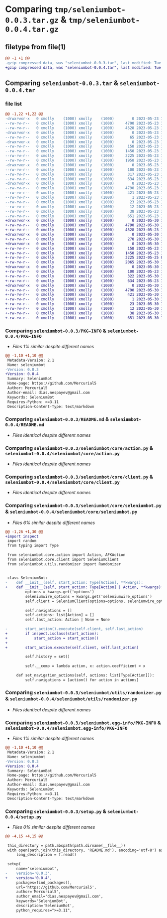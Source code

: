 # Comparing `tmp/seleniumbot-0.0.3.tar.gz` & `tmp/seleniumbot-0.0.4.tar.gz`

## filetype from file(1)

```diff
@@ -1 +1 @@
-gzip compressed data, was "seleniumbot-0.0.3.tar", last modified: Tue May 23 19:50:39 2023, max compression
+gzip compressed data, was "seleniumbot-0.0.4.tar", last modified: Tue May 30 19:02:54 2023, max compression
```

## Comparing `seleniumbot-0.0.3.tar` & `seleniumbot-0.0.4.tar`

### file list

```diff
@@ -1,22 +1,22 @@
-drwxrwxr-x   0 xmolly    (1000) xmolly    (1000)        0 2023-05-23 19:50:39.786901 seleniumbot-0.0.3/
--rw-rw-r--   0 xmolly    (1000) xmolly    (1000)     4790 2023-05-23 19:50:39.786901 seleniumbot-0.0.3/PKG-INFO
--rw-rw-r--   0 xmolly    (1000) xmolly    (1000)     4528 2023-05-23 19:49:50.000000 seleniumbot-0.0.3/README.md
-drwxrwxr-x   0 xmolly    (1000) xmolly    (1000)        0 2023-05-23 19:50:39.786901 seleniumbot-0.0.3/seleniumbot/
--rw-rw-r--   0 xmolly    (1000) xmolly    (1000)       65 2023-05-23 15:57:49.000000 seleniumbot-0.0.3/seleniumbot/__init__.py
-drwxrwxr-x   0 xmolly    (1000) xmolly    (1000)        0 2023-05-23 19:50:39.786901 seleniumbot-0.0.3/seleniumbot/core/
--rw-rw-r--   0 xmolly    (1000) xmolly    (1000)      158 2023-05-23 15:57:49.000000 seleniumbot-0.0.3/seleniumbot/core/__init__.py
--rw-rw-r--   0 xmolly    (1000) xmolly    (1000)     1450 2023-05-23 15:53:54.000000 seleniumbot-0.0.3/seleniumbot/core/action.py
--rw-rw-r--   0 xmolly    (1000) xmolly    (1000)     3225 2023-05-23 19:26:14.000000 seleniumbot-0.0.3/seleniumbot/core/client.py
--rw-rw-r--   0 xmolly    (1000) xmolly    (1000)     1958 2023-05-23 19:26:14.000000 seleniumbot-0.0.3/seleniumbot/core/seleniumbot.py
-drwxrwxr-x   0 xmolly    (1000) xmolly    (1000)        0 2023-05-23 19:50:39.786901 seleniumbot-0.0.3/seleniumbot/utils/
--rw-rw-r--   0 xmolly    (1000) xmolly    (1000)      100 2023-05-23 15:58:29.000000 seleniumbot-0.0.3/seleniumbot/utils/__init__.py
--rw-rw-r--   0 xmolly    (1000) xmolly    (1000)      317 2023-05-23 15:47:17.000000 seleniumbot-0.0.3/seleniumbot/utils/logger.py
--rw-rw-r--   0 xmolly    (1000) xmolly    (1000)      634 2023-05-23 16:44:25.000000 seleniumbot-0.0.3/seleniumbot/utils/randomizer.py
-drwxrwxr-x   0 xmolly    (1000) xmolly    (1000)        0 2023-05-23 19:50:39.786901 seleniumbot-0.0.3/seleniumbot.egg-info/
--rw-rw-r--   0 xmolly    (1000) xmolly    (1000)     4790 2023-05-23 19:50:39.000000 seleniumbot-0.0.3/seleniumbot.egg-info/PKG-INFO
--rw-rw-r--   0 xmolly    (1000) xmolly    (1000)      421 2023-05-23 19:50:39.000000 seleniumbot-0.0.3/seleniumbot.egg-info/SOURCES.txt
--rw-rw-r--   0 xmolly    (1000) xmolly    (1000)        1 2023-05-23 19:50:39.000000 seleniumbot-0.0.3/seleniumbot.egg-info/dependency_links.txt
--rw-rw-r--   0 xmolly    (1000) xmolly    (1000)       23 2023-05-23 19:50:39.000000 seleniumbot-0.0.3/seleniumbot.egg-info/requires.txt
--rw-rw-r--   0 xmolly    (1000) xmolly    (1000)       12 2023-05-23 19:50:39.000000 seleniumbot-0.0.3/seleniumbot.egg-info/top_level.txt
--rw-rw-r--   0 xmolly    (1000) xmolly    (1000)       38 2023-05-23 19:50:39.786901 seleniumbot-0.0.3/setup.cfg
--rw-rw-r--   0 xmolly    (1000) xmolly    (1000)      651 2023-05-23 19:50:31.000000 seleniumbot-0.0.3/setup.py
+drwxrwxr-x   0 xmolly    (1000) xmolly    (1000)        0 2023-05-30 19:02:54.906433 seleniumbot-0.0.4/
+-rw-rw-r--   0 xmolly    (1000) xmolly    (1000)     4790 2023-05-30 19:02:54.906433 seleniumbot-0.0.4/PKG-INFO
+-rw-rw-r--   0 xmolly    (1000) xmolly    (1000)     4528 2023-05-23 19:49:50.000000 seleniumbot-0.0.4/README.md
+drwxrwxr-x   0 xmolly    (1000) xmolly    (1000)        0 2023-05-30 19:02:54.906433 seleniumbot-0.0.4/seleniumbot/
+-rw-rw-r--   0 xmolly    (1000) xmolly    (1000)      270 2023-05-30 18:59:50.000000 seleniumbot-0.0.4/seleniumbot/__init__.py
+drwxrwxr-x   0 xmolly    (1000) xmolly    (1000)        0 2023-05-30 19:02:54.906433 seleniumbot-0.0.4/seleniumbot/core/
+-rw-rw-r--   0 xmolly    (1000) xmolly    (1000)      158 2023-05-23 15:57:49.000000 seleniumbot-0.0.4/seleniumbot/core/__init__.py
+-rw-rw-r--   0 xmolly    (1000) xmolly    (1000)     1450 2023-05-23 15:53:54.000000 seleniumbot-0.0.4/seleniumbot/core/action.py
+-rw-rw-r--   0 xmolly    (1000) xmolly    (1000)     3225 2023-05-25 09:00:55.000000 seleniumbot-0.0.4/seleniumbot/core/client.py
+-rw-rw-r--   0 xmolly    (1000) xmolly    (1000)     2065 2023-05-30 18:59:03.000000 seleniumbot-0.0.4/seleniumbot/core/seleniumbot.py
+drwxrwxr-x   0 xmolly    (1000) xmolly    (1000)        0 2023-05-30 19:02:54.906433 seleniumbot-0.0.4/seleniumbot/utils/
+-rw-rw-r--   0 xmolly    (1000) xmolly    (1000)      100 2023-05-23 15:58:29.000000 seleniumbot-0.0.4/seleniumbot/utils/__init__.py
+-rw-rw-r--   0 xmolly    (1000) xmolly    (1000)      322 2023-05-30 18:59:50.000000 seleniumbot-0.0.4/seleniumbot/utils/logger.py
+-rw-rw-r--   0 xmolly    (1000) xmolly    (1000)      634 2023-05-23 16:44:25.000000 seleniumbot-0.0.4/seleniumbot/utils/randomizer.py
+drwxrwxr-x   0 xmolly    (1000) xmolly    (1000)        0 2023-05-30 19:02:54.906433 seleniumbot-0.0.4/seleniumbot.egg-info/
+-rw-rw-r--   0 xmolly    (1000) xmolly    (1000)     4790 2023-05-30 19:02:54.000000 seleniumbot-0.0.4/seleniumbot.egg-info/PKG-INFO
+-rw-rw-r--   0 xmolly    (1000) xmolly    (1000)      421 2023-05-30 19:02:54.000000 seleniumbot-0.0.4/seleniumbot.egg-info/SOURCES.txt
+-rw-rw-r--   0 xmolly    (1000) xmolly    (1000)        1 2023-05-30 19:02:54.000000 seleniumbot-0.0.4/seleniumbot.egg-info/dependency_links.txt
+-rw-rw-r--   0 xmolly    (1000) xmolly    (1000)       23 2023-05-30 19:02:54.000000 seleniumbot-0.0.4/seleniumbot.egg-info/requires.txt
+-rw-rw-r--   0 xmolly    (1000) xmolly    (1000)       12 2023-05-30 19:02:54.000000 seleniumbot-0.0.4/seleniumbot.egg-info/top_level.txt
+-rw-rw-r--   0 xmolly    (1000) xmolly    (1000)       38 2023-05-30 19:02:54.906433 seleniumbot-0.0.4/setup.cfg
+-rw-rw-r--   0 xmolly    (1000) xmolly    (1000)      651 2023-05-30 19:02:49.000000 seleniumbot-0.0.4/setup.py
```

### Comparing `seleniumbot-0.0.3/PKG-INFO` & `seleniumbot-0.0.4/PKG-INFO`

 * *Files 1% similar despite different names*

```diff
@@ -1,10 +1,10 @@
 Metadata-Version: 2.1
 Name: seleniumbot
-Version: 0.0.3
+Version: 0.0.4
 Summary: SeleniumBot
 Home-page: https://github.com/Mercurial5
 Author: Mercurial5
 Author-email: dias.nespayev@gmail.com
 Keywords: SeleniumBot
 Requires-Python: >=3.11
 Description-Content-Type: text/markdown
```

### Comparing `seleniumbot-0.0.3/README.md` & `seleniumbot-0.0.4/README.md`

 * *Files identical despite different names*

### Comparing `seleniumbot-0.0.3/seleniumbot/core/action.py` & `seleniumbot-0.0.4/seleniumbot/core/action.py`

 * *Files identical despite different names*

### Comparing `seleniumbot-0.0.3/seleniumbot/core/client.py` & `seleniumbot-0.0.4/seleniumbot/core/client.py`

 * *Files identical despite different names*

### Comparing `seleniumbot-0.0.3/seleniumbot/core/seleniumbot.py` & `seleniumbot-0.0.4/seleniumbot/core/seleniumbot.py`

 * *Files 6% similar despite different names*

```diff
@@ -1,26 +1,30 @@
+import inspect
 import random
 from typing import Type
 
 from seleniumbot.core.action import Action, AFKAction
 from seleniumbot.core.client import SeleniumClient
 from seleniumbot.utils.randomizer import Randomizer
 
 
 class SeleniumBot:
-    def __init__(self, start_action: Type[Action], **kwargs):
+    def __init__(self, start_action: Type[Action] | Action, **kwargs):
         options = kwargs.get('options')
         seleniumwire_options = kwargs.get('seleniumwire_options')
         self.client = SeleniumClient(options=options, seleniumwire_options=seleniumwire_options)
 
         self.navigations = []
         self.actions: list[Action] = []
         self.last_action: Action | None = None
 
-        start_action().execute(self.client, self.last_action)
+        if inspect.isclass(start_action):
+            start_action = start_action()
+
+        start_action.execute(self.client, self.last_action)
 
         self.history = set()
 
         self.__comp = lambda action, x: action.coefficient > x
 
     def set_navigation_actions(self, actions: list[Type[Action]]):
         self.navigations = [action() for action in actions]
```

### Comparing `seleniumbot-0.0.3/seleniumbot/utils/randomizer.py` & `seleniumbot-0.0.4/seleniumbot/utils/randomizer.py`

 * *Files identical despite different names*

### Comparing `seleniumbot-0.0.3/seleniumbot.egg-info/PKG-INFO` & `seleniumbot-0.0.4/seleniumbot.egg-info/PKG-INFO`

 * *Files 1% similar despite different names*

```diff
@@ -1,10 +1,10 @@
 Metadata-Version: 2.1
 Name: seleniumbot
-Version: 0.0.3
+Version: 0.0.4
 Summary: SeleniumBot
 Home-page: https://github.com/Mercurial5
 Author: Mercurial5
 Author-email: dias.nespayev@gmail.com
 Keywords: SeleniumBot
 Requires-Python: >=3.11
 Description-Content-Type: text/markdown
```

### Comparing `seleniumbot-0.0.3/setup.py` & `seleniumbot-0.0.4/setup.py`

 * *Files 0% similar despite different names*

```diff
@@ -4,15 +4,15 @@
 
 this_directory = path.abspath(path.dirname(__file__))
 with open(path.join(this_directory, 'README.md'), encoding='utf-8') as f:
     long_description = f.read()
 
 setup(
     name='seleniumbot',
-    version='0.0.3',
+    version='0.0.4',
     packages=find_packages(),
     url='https://github.com/Mercurial5',
     author='Mercurial5',
     author_email='dias.nespayev@gmail.com',
     keywords='SeleniumBot',
     description='SeleniumBot',
     python_requires=">=3.11",
```

